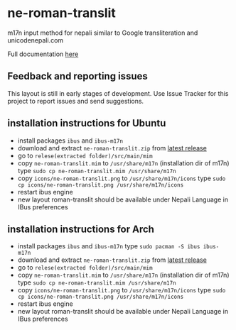 ne-roman-translit
===========

m17n input method for nepali similar to  Google transliteration and unicodenepali.com

Full documentation [here](https://thescientiac.blogspot.com/2021/07/ne-roman-translit-roman-transliterated.html)

## Feedback and reporting issues 
This layout is still in early stages of development. Use Issue Tracker for this project to report issues and send suggestions. 
 
## installation instructions for Ubuntu 
- install packages `ibus` and `ibus-m17n`
- download and extract `ne-roman-translit.zip` from [latest release](https://github.com/scientiac/ne-roman-translit/releases)
- go to `relese(extracted folder)/src/main/mim`
- copy `ne-roman-translit.mim` to `/usr/share/m17n` (installation dir of m17n) type `sudo cp ne-roman-translit.mim /usr/share/m17n`
- copy `icons/ne-roman-translit.png` to `/usr/share/m17n/icons` type `sudo cp icons/ne-roman-translit.png /usr/share/m17n/icons`
- restart ibus engine
- new layout roman-translit should be available under Nepali Language in IBus preferences

## installation instructions for Arch 
- install packages `ibus` and `ibus-m17n` type `sudo pacman -S ibus ibus-m17n`
- download and extract `ne-roman-translit.zip` from [latest release](https://github.com/scientiac/ne-roman-translit/releases)
- go to `relese(extracted folder)/src/main/mim`
- copy `ne-roman-translit.mim` to `/usr/share/m17n` (installation dir of m17n) type `sudo cp ne-roman-translit.mim /usr/share/m17n`
- copy `icons/ne-roman-translit.png` to `/usr/share/m17n/icons` type `sudo cp icons/ne-roman-translit.png /usr/share/m17n/icons`
- restart ibus engine
- new layout roman-translit should be available under Nepali Language in IBus preferences
